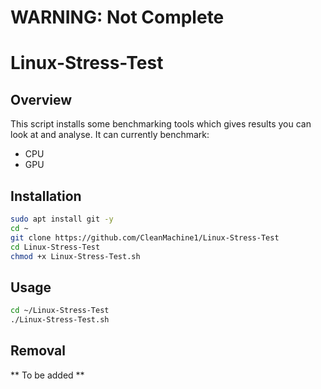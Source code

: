 # WARNING: Not Complete


# Linux-Stress-Test

## Overview 

This script installs some benchmarking tools which gives results you can look at and analyse.
It can currently benchmark:

* CPU
* GPU

## **Installation**

```bash 
sudo apt install git -y 
cd ~
git clone https://github.com/CleanMachine1/Linux-Stress-Test
cd Linux-Stress-Test
chmod +x Linux-Stress-Test.sh

```
## **Usage**

```bash
cd ~/Linux-Stress-Test
./Linux-Stress-Test.sh

```
## Removal 

** To be added **